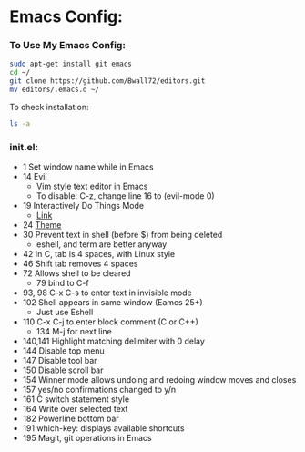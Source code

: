 # Emacs Config:

### To Use My Emacs Config:
```bash
sudo apt-get install git emacs 
cd ~/
git clone https://github.com/Bwall72/editors.git
mv editors/.emacs.d ~/
```
To check installation:
```bash
ls -a
```
### init.el:
* 1 Set window name while in Emacs
* 14 Evil
    * Vim style text editor in Emacs
    * To disable: C-z, change line 16 to (evil-mode 0)
* 19 Interactively Do Things Mode
    * [Link](https://github.com/joaotavora/autopair.git)
* 24 [Theme](https://github.com/juba/color-theme-tangotango)
* 30 Prevent text in shell (before $) from being deleted
    * eshell, and term are better anyway
* 42 In C, tab is 4 spaces, with Linux style
* 46 Shift tab removes 4 spaces
* 72 Allows shell to be cleared
    * 79 bind to C-f   
* 93, 98 C-x C-s to enter text in invisible mode
* 102 Shell appears in same window (Eamcs 25+) 
    * Just use Eshell
* 110 C-x C-j to enter block comment (C or C++)
    * 134 M-j for next line
* 140,141 Highlight matching delimiter with 0 delay
* 144 Disable top menu
* 147 Disable tool bar
* 150 Disable scroll bar
* 154 Winner mode allows undoing and redoing window moves and closes
* 157 yes/no confirmations changed to y/n
* 161 C switch statement style
* 164 Write over selected text
* 182 Powerline bottom bar
* 191 which-key: displays available shortcuts 
* 195 Magit, git operations in Emacs

